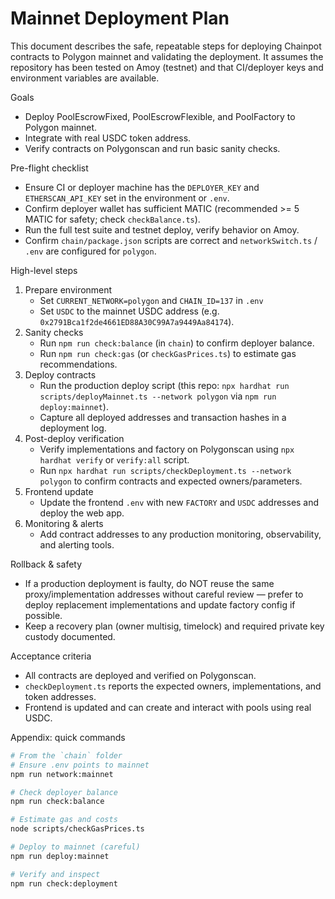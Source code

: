 # Mainnet Deployment Plan

This document describes the safe, repeatable steps for deploying Chainpot contracts to Polygon mainnet and validating the deployment. It assumes the repository has been tested on Amoy (testnet) and that CI/deployer keys and environment variables are available.

Goals
- Deploy PoolEscrowFixed, PoolEscrowFlexible, and PoolFactory to Polygon mainnet.
- Integrate with real USDC token address.
- Verify contracts on Polygonscan and run basic sanity checks.

Pre-flight checklist
- Ensure CI or deployer machine has the `DEPLOYER_KEY` and `ETHERSCAN_API_KEY` set in the environment or `.env`.
- Confirm deployer wallet has sufficient MATIC (recommended >= 5 MATIC for safety; check `checkBalance.ts`).
- Run the full test suite and testnet deploy, verify behavior on Amoy.
- Confirm `chain/package.json` scripts are correct and `networkSwitch.ts` / `.env` are configured for `polygon`.

High-level steps
1. Prepare environment
	- Set `CURRENT_NETWORK=polygon` and `CHAIN_ID=137` in `.env`
	- Set `USDC` to the mainnet USDC address (e.g. `0x2791Bca1f2de4661ED88A30C99A7a9449Aa84174`).
2. Sanity checks
	- Run `npm run check:balance` (in `chain`) to confirm deployer balance.
	- Run `npm run check:gas` (or `checkGasPrices.ts`) to estimate gas recommendations.
3. Deploy contracts
	- Run the production deploy script (this repo: `npx hardhat run scripts/deployMainnet.ts --network polygon` via `npm run deploy:mainnet`).
	- Capture all deployed addresses and transaction hashes in a deployment log.
4. Post-deploy verification
	- Verify implementations and factory on Polygonscan using `npx hardhat verify` or `verify:all` script.
	- Run `npx hardhat run scripts/checkDeployment.ts --network polygon` to confirm contracts and expected owners/parameters.
5. Frontend update
	- Update the frontend `.env` with new `FACTORY` and `USDC` addresses and deploy the web app.
6. Monitoring & alerts
	- Add contract addresses to any production monitoring, observability, and alerting tools.

Rollback & safety
- If a production deployment is faulty, do NOT reuse the same proxy/implementation addresses without careful review — prefer to deploy replacement implementations and update factory config if possible.
- Keep a recovery plan (owner multisig, timelock) and required private key custody documented.

Acceptance criteria
- All contracts are deployed and verified on Polygonscan.
- `checkDeployment.ts` reports the expected owners, implementations, and token addresses.
- Frontend is updated and can create and interact with pools using real USDC.

Appendix: quick commands
```bash
# From the `chain` folder
# Ensure .env points to mainnet
npm run network:mainnet

# Check deployer balance
npm run check:balance

# Estimate gas and costs
node scripts/checkGasPrices.ts

# Deploy to mainnet (careful)
npm run deploy:mainnet

# Verify and inspect
npm run check:deployment
```


